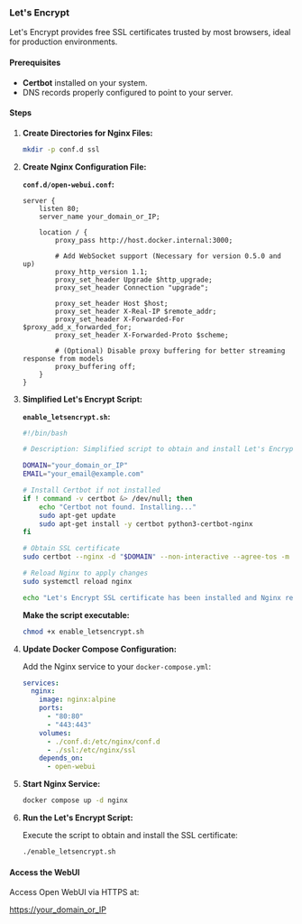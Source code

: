 ### Let's Encrypt

Let's Encrypt provides free SSL certificates trusted by most browsers, ideal for production environments.

#### Prerequisites

- **Certbot** installed on your system.
- DNS records properly configured to point to your server.

#### Steps

1. **Create Directories for Nginx Files:**

    ```bash
    mkdir -p conf.d ssl
    ```

2. **Create Nginx Configuration File:**

    **`conf.d/open-webui.conf`:**

    ```nginx
    server {
        listen 80;
        server_name your_domain_or_IP;

        location / {
            proxy_pass http://host.docker.internal:3000;
    
            # Add WebSocket support (Necessary for version 0.5.0 and up)
            proxy_http_version 1.1;
            proxy_set_header Upgrade $http_upgrade;
            proxy_set_header Connection "upgrade";

            proxy_set_header Host $host;
            proxy_set_header X-Real-IP $remote_addr;
            proxy_set_header X-Forwarded-For $proxy_add_x_forwarded_for;
            proxy_set_header X-Forwarded-Proto $scheme;

            # (Optional) Disable proxy buffering for better streaming response from models
            proxy_buffering off;
        }
    }
    ```

3. **Simplified Let's Encrypt Script:**

    **`enable_letsencrypt.sh`:**

    ```bash
    #!/bin/bash

    # Description: Simplified script to obtain and install Let's Encrypt SSL certificates using Certbot.

    DOMAIN="your_domain_or_IP"
    EMAIL="your_email@example.com"

    # Install Certbot if not installed
    if ! command -v certbot &> /dev/null; then
        echo "Certbot not found. Installing..."
        sudo apt-get update
        sudo apt-get install -y certbot python3-certbot-nginx
    fi

    # Obtain SSL certificate
    sudo certbot --nginx -d "$DOMAIN" --non-interactive --agree-tos -m "$EMAIL"

    # Reload Nginx to apply changes
    sudo systemctl reload nginx

    echo "Let's Encrypt SSL certificate has been installed and Nginx reloaded."
    ```

    **Make the script executable:**

    ```bash
    chmod +x enable_letsencrypt.sh
    ```

4. **Update Docker Compose Configuration:**

    Add the Nginx service to your `docker-compose.yml`:

    ```yaml
    services:
      nginx:
        image: nginx:alpine
        ports:
          - "80:80"
          - "443:443"
        volumes:
          - ./conf.d:/etc/nginx/conf.d
          - ./ssl:/etc/nginx/ssl
        depends_on:
          - open-webui
    ```

5. **Start Nginx Service:**

    ```bash
    docker compose up -d nginx
    ```

6. **Run the Let's Encrypt Script:**

    Execute the script to obtain and install the SSL certificate:

    ```bash
    ./enable_letsencrypt.sh
    ```

#### Access the WebUI

Access Open WebUI via HTTPS at:

[https://your_domain_or_IP](https://your_domain_or_IP)
